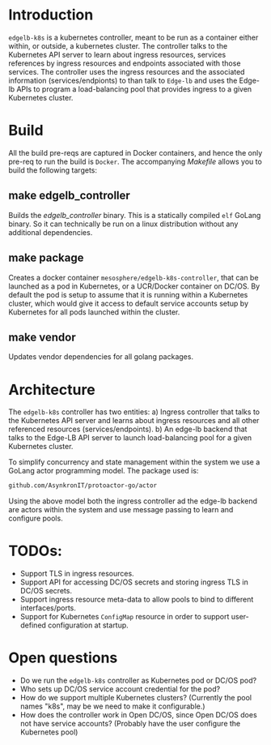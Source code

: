 # Introduction
`edgelb-k8s` is a kubernetes controller, meant to be run as a container either within, or outside, a kubernetes cluster. The controller talks to the Kubernetes API server to learn about ingress resources, services references by ingress resources and endpoints associated with those services. The controller uses the ingress resources and the associated information (services/endpionts) to than talk to `Edge-lb` and uses the Edge-lb APIs to program a load-balancing pool that provides ingress to a given Kubernetes cluster.

# Build
All the build pre-reqs are captured in Docker containers, and hence the only pre-req to run the build is `Docker`. The accompanying *Makefile* allows you to build the following targets:

## make edgelb_controller
Builds the *edgelb_controller* binary. This is a statically compiled `elf` GoLang binary. So it can technically be run on a linux distribution without any additional dependencies.

## make package
Creates a docker container `mesosphere/edgelb-k8s-controller`, that can be launched as a pod in Kubernetes, or a UCR/Docker container on DC/OS. By default the pod is setup to assume that it is running within a Kubernetes cluster, which would give it access to default service accounts setup by Kubernetes for all pods launched within the cluster.

## make vendor
Updates vendor dependencies for all golang packages.

# Architecture
The `edgelb-k8s` controller has two entities:
a) Ingress controller that talks to the Kubernetes API server and learns about ingress resources and all other referenced resources (services/endpoints). 
b) An edge-lb backend that talks to the Edge-LB API server to launch load-balancing pool for a given Kubernetes cluster.

To simplify concurrency and state management within the system we use a GoLang actor programming model. The package used is:

```bash
github.com/AsynkronIT/protoactor-go/actor
```

Using the above model both the ingress controller ad the edge-lb backend are actors within the system and use message passing to learn and configure pools.

# TODOs:
* Support TLS in ingress resources.
* Support API for accessing DC/OS secrets and storing ingress TLS in DC/OS secrets.
* Support ingress resource meta-data to allow pools to bind to different interfaces/ports.
* Support for Kubernetes `ConfigMap` resource in order to support user-defined configuration at startup.

# Open questions 
* Do we run the `edgelb-k8s` controller as Kubernetes pod or DC/OS pod?
* Who sets up DC/OS service account credential for the pod?
* How do we support multiple Kubernetes clusters? (Currently the pool names "k8s", may be we need to make it configurable.)
* How does the controller work in Open DC/OS, since Open DC/OS does not have service accounts? (Probably have the user configure the Kubernetes pool)
